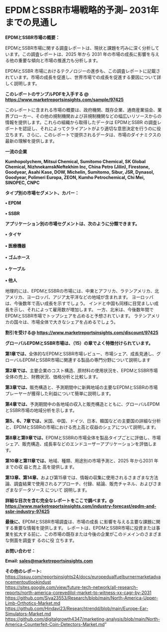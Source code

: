 # EPDMとSSBR市場戦略的予測– 2031年までの見通し

<strong><b>EPDMとSSBR市場の概要：</b></strong>

EPDMとSSBR市場に関する調査レポートは、現状と課題を巧みに深く分析しています。この調査レポートは、2025 年から 2031 年の市場の成長に影響を与える他の重要な傾向と市場の推進力も分析します。

EPDMとSSBR 市場におけるテクノロジーの進歩も、この調査レポートに記載されています。市場の成長を促進し、世界市場での成長を促進する要因について詳しく説明します。

<strong>このレポートのサンプルPDFを入手する @ <a href=https://www.marketreportsinsights.com/sample/97425>https://www.marketreportsinsights.com/sample/97425</a></strong>

このレポートに含まれる市場の概要は、政府機関、既存企業、通商産業協会、業界ブローカー、その他の規制機関および非規制機関などの幅広いリソースからの情報を提供します。これらの組織から取得したデータは EPDMとSSBR の調査レポートを認証し、それによってクライアントがより適切な意思決定を行うのに役立ちます。さらに、このレポートで提供されるデータは、市場のダイナミクスの最新の理解を提供します。

<strong>一流の企業</strong>

<strong><b>Kumhopolychem, Mitsui Chemical, Sumitomo Chemical, SK Global Chemical, NizhnekamskNeftekhim Inc, China Petro (Jilin), Firestone, Goodyear, Asahi Kase, DOW, Michelin, Sumitomo, Sibur, JSR, Dynasol, Goodyear, Polimeri Europa, ZEON, Kumho Petrochemical, Chi Mei, SINOPEC, CNPC</b></strong>

<strong><b>タイプ別の市場セグメント、カバー：</b></strong>

<strong>• EPDM<br><br>• SSBR</strong>

<strong><b>アプリケーション別の市場セグメントは、次のように分類できます。</b></strong>

<strong>• タイヤ<br><br>• 医療機器<br><br>• ゴムホース<br><br>• ケーブル<br><br>• 他人</strong>

 地理的には、EPDMとSSBRの市場には、中東とアフリカ、ラテンアメリカ、北アメリカ、ヨーロッパ、アジア太平洋などの地域が含まれます。 ヨーロッパは、今後数年で高い成長を示すでしょう。 インドと中国も同様に目覚ましい成長を示し、それによって雇用数が増加します。 一方、北米は、今後数年間でEPDMとSSBR市場でトップシェアを占めると予想されています。 ラテンアメリカの国々は、市場全体で大きなシェアを占めるでしょう。

<strong>割引を受ける@ <a href=https://www.marketreportsinsights.com/discount/97425>https://www.marketreportsinsights.com/discount/97425</a></strong>

<strong><b>グローバルEPDMとSSBR市場は、（15）の章でよく特徴付けられています。</b></strong>

<strong><b>第</b></strong><strong><b>1章では、</b></strong>全体的なEPDMとSSBR市場レビュー、市場シェア、成長見通し、グローバルEPDMとSSBR市場に関連する製品の専門分野について説明します

<strong><b>第2章では、</b></strong>主要企業のコスト構造、原材料の使用状況を、EPDMとSSBR市場全体の売上、財務状況、価格分析と比較します。

<strong><b>第3章では、</b></strong>販売構造と、予測期間中に新興地域の主要なEPDMとSSBRの市場プレーヤーが獲得した利益について簡単に説明します。

<strong><b>第4章では、</b></strong>予測期間中の各地域の収入と販売構造とともに、グローバルEPDMとSSBR市場の地域分析を示します。

<strong><b>第5、6、7章では、</b></strong>米国、中国、ドイツ、日本、韓国などの主要国の詳細な分析と、EPDMとSSBRの市場における売上高と収益のシェアについて説明します。

<strong><b>第8章と第9章では、</b></strong>EPDMとSSBRの市場全体を製品タイプごとに評価し、市場シェア、販売構造、成長率などのエンドユーザーアプリケーションを評価します。

<strong><b>第10章と第11章では、</b></strong>地域、種類、用途別の市場予測と、2025 年から2031 年までの収 益と売上 高を提供します。

<strong><b>第13章、第14章、</b></strong>および第15章では、情報の収集に使用されるさまざまな方法論、調査結果で使用されるアプローチ、付録、結論、販売チャネル、およびさまざまなデータソース について 説明します。

<strong>詳細な目次を含む完全なレポートをここで調べます。@ <a href=https://www.marketreportsinsights.com/industry-forecast/epdm-and-ssbr-industry-97425>https://www.marketreportsinsights.com/industry-forecast/epdm-and-ssbr-industry-97425</a></strong>

<strong><b>最後に、</b></strong>EPDMとSSBR市場調査は、市場の成長 に影響を</a>与える主要な課題に関する重要な情報を提供します。 レポートは、EPDMとSSBR市場に投資または事業を拡大する前に、この市場の既存または今後の企業がこのドメインのさまざまな側面を調査す るのに役 立ちます。

<strong><b>お問い合わせ：</b></strong>

<strong>Email: </strong><a href=mailto:sales@marketreportsinsights.com><strong>sales@marketreportsinsights.com</strong></a>

<strong>その他のレポート:</strong>
<br>
<a href=https://issuu.com/reportsinsights24/docs/europedualfuelburnermarketadvancementoutlookindust>https://issuu.com/reportsinsights24/docs/europedualfuelburnermarketadvancementoutlookindust</a>
<br>
<a href=https://sites.google.com/view/future-tech-network/all-research-reports/north-america-corevedilol-market-to-witness-xx-cagr-by-2031>https://sites.google.com/view/future-tech-network/all-research-reports/north-america-corevedilol-market-to-witness-xx-cagr-by-2031</a>
<br>
<a href=https://github.com/Siya23553/Research/blob/main/North-America-Upper-Limb-Orthotics-Market.md>https://github.com/Siya23553/Research/blob/main/North-America-Upper-Limb-Orthotics-Market.md</a>
<br>
<a href=https://github.com/Hindavi23/Researchtrendd/blob/main/Europe-Ear-Simulators-Market.md>https://github.com/Hindavi23/Researchtrendd/blob/main/Europe-Ear-Simulators-Market.md</a>
<br>
<a href=https://github.com/digitalgrowth4347/marketing-analysis/blob/main/North-America-Counterfeit-Coin-Detectors-Market.md>https://github.com/digitalgrowth4347/marketing-analysis/blob/main/North-America-Counterfeit-Coin-Detectors-Market.md</a>"

